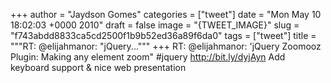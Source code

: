 
+++
author = "Jaydson Gomes"
categories = ["tweet"]
date = "Mon May 10 18:02:03 +0000 2010"
draft = false
image = "{TWEET_IMAGE}"
slug = "f743abdd8833ca5cd2500f1b9b52ed36a89f6da0"
tags = ["tweet"]
title = """RT: @elijahmanor: "jQuery..."""
+++
RT: @elijahmanor: 'jQuery Zoomooz Plugin: Making any element zoom" #jquery http://bit.ly/dyjAyn Add keyboard support & nice web presentation
